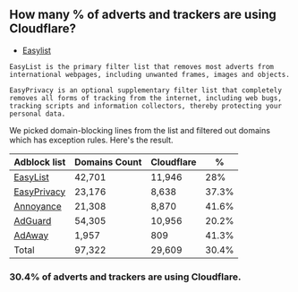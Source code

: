 ## How many % of adverts and trackers are using Cloudflare?


- [Easylist](https://web.archive.org/web/20210516110248/https://easylist.to/)
```
EasyList is the primary filter list that removes most adverts from international webpages, including unwanted frames, images and objects.

EasyPrivacy is an optional supplementary filter list that completely removes all forms of tracking from the internet, including web bugs, tracking scripts and information collectors, thereby protecting your personal data.
```


We picked domain-blocking lines from the list and filtered out domains which has exception rules.
Here's the result.


| Adblock list | Domains Count | Cloudflare | % |
| --- | --- | --- | --- |
| [EasyList](https://easylist.to/easylist/easylist.txt) | 42,701 | 11,946 | 28% |
| [EasyPrivacy](https://easylist.to/easylist/easyprivacy.txt) | 23,176 | 8,638 | 37.3% |
| [Annoyance](https://secure.fanboy.co.nz/fanboy-annoyance.txt) | 21,308 | 8,870 | 41.6% |
| [AdGuard](https://adguardteam.github.io/AdGuardSDNSFilter/Filters/filter.txt) | 54,305 | 10,956 | 20.2% |
| [AdAway](https://raw.githubusercontent.com/AdAway/adaway.github.io/master/hosts.txt) | 1,957 | 809 | 41.3% |
| Total | 97,322 | 29,609 | 30.4% |


### 30.4% of adverts and trackers are using Cloudflare.